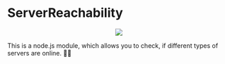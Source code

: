 # ServerReachability

<p align="center">
    <a href="https://codecov.io/gh/minomy13/server-reachability">
        <img src="https://codecov.io/gh/minomy13/server-reachability/branch/master/graph/badge.svg?token=TLTyb90Kdl"/>
    </a>
</p>

This is a node.js module, which allows you to check, if different types of servers are online. 💾📡
